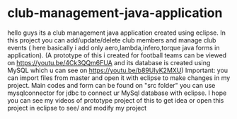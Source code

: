 # club-management-java-application
hello guys its a club management java application created using eclipse.
In this project you can add/update/delete club members and manage club events ( here basically i add only aero,lambda,infero,torque java forms in application).
(A prototype of this i created for football teams can be viewed on https://youtu.be/4Ck3QQm6FUA 
and its database is created using MySQL which u can see on https://youtu.be/b89UIyK2MXU)
Important:
you can import files from master and open it with eclipse to make changes in my project.
Main codes and form can be found on "src folder"
you can use mysqlconnector for jdbc to connect ur MySql database with eclipse.
I hope you can see my videos of prototype project of this to get idea or open this project in eclipse to see/ and modify my project 
